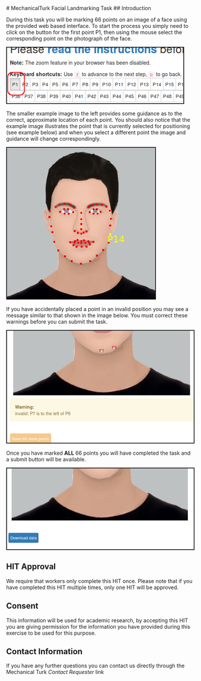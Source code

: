 [comment]: <> (Markdown document for Task Protocol)
[comment]: <> (use make protocol to build and install the protocol as an html page)
[comment]: <> (Ben Johnston)
[comment]: <> (Friday 2 June  10:54:33 AEST 2017)
[comment]: <> (LICENSE: BSD 3-clause)

<link rel="stylesheet" href="https://maxcdn.bootstrapcdn.com/bootstrap/3.3.7/css/bootstrap.min.css">
<style>
img {
    border: 2px solid;
}
</style>
<div class="container">
# MechanicalTurk Facial Landmarking Task
## Introduction

During this task you will be marking 66 points on an image of a face using the provided web based interface.  To start
the process you simply need to click on the button for the first point P1, then using the mouse select the corresponding
point on the photograph of the face.

![button image](static/example_btn.png)

The smaller example image to the left provides some guidance as to the correct, approximate location of each point.
You should also notice that the example image illustrates the point that is
currently selected for positioning (see example below) and when you select a different point the image and guidance
will change correspondingly.

![example image](static/lmrk_P14.jpg)

If you have accidentally placed a point in an invalid position you may see a message similar to that shown in the image
below.  You must correct these warnings before you can submit the task.

![example warning](static/example_warning.png)

Once you have marked **ALL** 66 points you will have completed the task and a submit button will be available.

![submit task](static/submit_task_btn.png)

## HIT Approval
We require that workers only complete this HIT once.  Please note that if you have completed this HIT multiple times,
only one HIT will be approved.

## Consent
This information will be used for academic research, by accepting this HIT you are giving permission for the
information you have provided during this exercise to be used for this purpose.

## Contact Information
If you have any further questions you can contact us directly through the Mechanical Turk *Contact Requester* link

</div>
